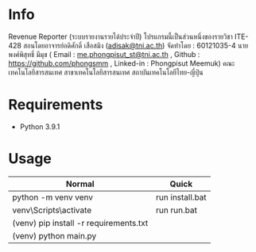 # Info
Revenue Reporter (ระบบรายงานรายได้ประจำปี)
โปรแกรมนี้เป็นส่วนหนึ่งของรายวิชา ITE-428 สอนโดยอาจารย์อดิศักดิ์ เสือสมิง (adisak@tni.ac.th)
จัดทำโดย : 60121035-4 นายพงศ์พิสุทธิ์ มีมุข ( Email : me.phongpisut_st@tni.ac.th , Github : https://github.com/phongsmm​ , Linked-in : Phongpisut Meemuk)
คณะเทคโนโลยีสารสนเทศ สาขาเทคโนโลยีสารสนเทศ สถาบันเทคโนโลยีไทย-ญี่ปุ่น

# Requirements
- Python 3.9.1

# Usage

| Normal  | Quick |
| ------------- | ------------- |
| python -m venv venv  | run install.bat |
| venv\Scripts\activate  | run run.bat  |
| (venv) pip install -r requirements.txt | |
| (venv) python main.py||
